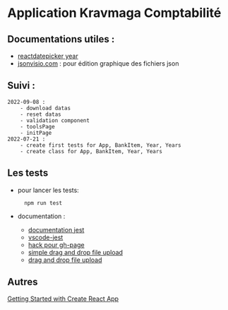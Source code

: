# Application Kravmaga Comptabilité

## Documentations utiles :

* [reactdatepicker year](https://reactdatepicker.com/#example-year-picker)
* [jsonvisio.com](https://jsonvisio.com/editor) : pour édition graphique des fichiers json

## Suivi :

    2022-09-08 :
        - download datas
        - reset datas
        - validation component
        - toolsPage
        - initPage
    2022-07-21 : 
        - create first tests for App, BankItem, Year, Years
        - create class for App, BankItem, Year, Years
    
        


## Les tests

* pour lancer les tests: 

        npm run test

* documentation :

    * [documentation jest](https://jestjs.io/fr/)
    * [vscode-jest](https://github.com/jest-community/vscode-jest#getting-started)
    * [hack pour gh-page](https://github.com/rafgraph/spa-github-pages)
    * [simple drag and drop file upload](https://codepen.io/dcode-software/pen/xxwpLQo?editors=0010)
    * [drag and drop file upload](https://codepen.io/joezimjs/pen/yPWQbd?editors=0010)

## Autres

[Getting Started with Create React App](/react-app-readme.md)





